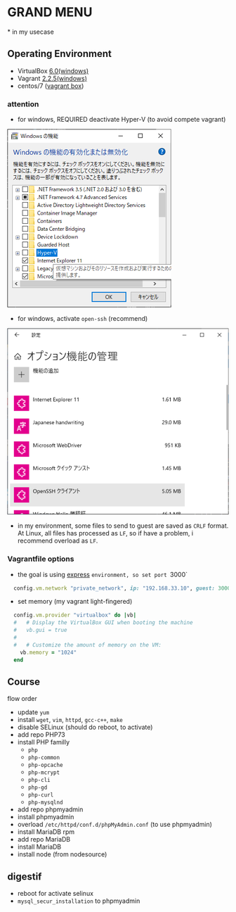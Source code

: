 # GRAND MENU
\* in my usecase
## Operating Environment
- VirtualBox [6.0(windows)](https://download.virtualbox.org/virtualbox/6.0.10/VirtualBox-6.0.10-132072-Win.exe)
- Vagrant [2.2.5(windows)](https://releases.hashicorp.com/vagrant/2.2.5/)
- centos/7 ([vagrant box](https://app.vagrantup.com/centos/boxes/7))

### attention
- for windows, REQUIRED deactivate Hyper-V (to avoid compete vagrant)

![](media/killhyper-v.PNG)

- for windows, activate `open-ssh` (recommend)

![](media/openssh.PNG)

- in my environment, some files to send to guest are saved as `CRLF` format. At Linux, all files has processed as `LF`, so if have a problem, i recommend overload as `LF`.  

### Vagrantfile options
- the goal is using [express](https://expressjs.com/) `environment, so set port `3000`
```ruby
  config.vm.network "private_network", ip: "192.168.33.10", guest: 3000, host: 3000
```
- set memory (my vagrant light-fingered)
```ruby
  config.vm.provider "virtualbox" do |vb|
  #   # Display the VirtualBox GUI when booting the machine
  #   vb.gui = true
  #
  #   # Customize the amount of memory on the VM:
    vb.memory = "1024"
  end
```

## Course
flow order
- update `yum`
- install `wget`, `vim`, `httpd`, `gcc-c++`, `make`
- disable SELinux (should do reboot, to activate)
- add repo PHP73
- install PHP familly
  - `php`
  - `php-common`
  - `php-opcache`
  - `php-mcrypt`
  - `php-cli`
  - `php-gd`
  - `php-curl`
  - `php-mysqlnd`
- add repo phpmyadmin
- install phpmyadmin
- overload `/etc/httpd/conf.d/phpMyAdmin.conf` (to use phpmyadmin)
- install MariaDB rpm
- add repo MariaDB
- install MariaDB
- install node (from nodesource)

## digestif
- reboot for activate selinux
- `mysql_secur_installation` to phpmyadmin